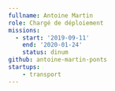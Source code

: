 ```yaml
---
fullname: Antoine Martin
role: Chargé de déploiement
missions:
  - start: '2019-09-11'
    end: '2020-01-24'
    status: dinum
github: antoine-martin-ponts
startups:
    - transport
---
```

